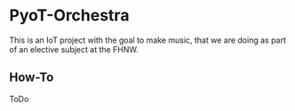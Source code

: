 # PyoT-Orchestra

This is an IoT project with the goal to make music, that we are doing as part of an elective subject at the FHNW.

## How-To

ToDo


